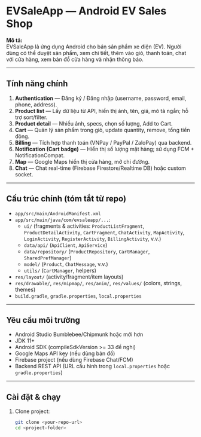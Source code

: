# EVSaleApp — Android EV Sales Shop

**Mô tả:**  
EVSaleApp là ứng dụng Android cho bán sản phẩm xe điện (EV). Người dùng có thể duyệt sản phẩm, xem chi tiết, thêm vào giỏ, thanh toán, chat với cửa hàng, xem bản đồ cửa hàng và nhận thông báo.

---

## Tính năng chính
1. **Authentication** — Đăng ký / Đăng nhập (username, password, email, phone, address).  
2. **Product list** — Lấy dữ liệu từ API, hiển thị ảnh, tên, giá, mô tả ngắn; hỗ trợ sort/filter.  
3. **Product detail** — Nhiều ảnh, specs, chọn số lượng, Add to Cart.  
4. **Cart** — Quản lý sản phẩm trong giỏ, update quantity, remove, tổng tiền động.  
5. **Billing** — Tích hợp thanh toán (VNPay / PayPal / ZaloPay) qua backend.  
6. **Notification (Cart badge)** — Hiển thị số lượng mặt hàng; sử dụng FCM + NotificationCompat.  
7. **Map** — Google Maps hiển thị cửa hàng, mở chỉ đường.  
8. **Chat** — Chat real-time (Firebase Firestore/Realtime DB) hoặc custom socket.  

---

## Cấu trúc chính (tóm tắt từ repo)
- `app/src/main/AndroidManifest.xml`
- `app/src/main/java/com/evsaleapp/...`:
  - `ui/` (fragments & activities: `ProductListFragment`, `ProductDetailActivity`, `CartFragment`, `ChatActivity`, `MapActivity`, `LoginActivity`, `RegisterActivity`, `BillingActivity`, v.v.)
  - `data/api/` (`ApiClient`, `ApiService`)
  - `data/repository/` (`ProductRepository`, `CartManager`, `SharedPrefManager`)
  - `model/` (`Product`, `ChatMessage`, v.v.)
  - `utils/` (`CartManager`, helpers)
- `res/layout/` (activity/fragment/item layouts)
- `res/drawable/`, `res/mipmap/`, `res/anim/`, `res/values/` (colors, strings, themes)
- `build.gradle`, `gradle.properties`, `local.properties`

---

## Yêu cầu môi trường
- Android Studio Bumblebee/Chipmunk hoặc mới hơn
- JDK 11+
- Android SDK (compileSdkVersion >= 33 đề nghị)
- Google Maps API key (nếu dùng bản đồ)
- Firebase project (nếu dùng Firebase Chat/FCM)
- Backend REST API (URL cấu hình trong `local.properties` hoặc `gradle.properties`)

---

## Cài đặt & chạy
1. Clone project:
   ```bash
   git clone <your-repo-url>
   cd <project-folder>
